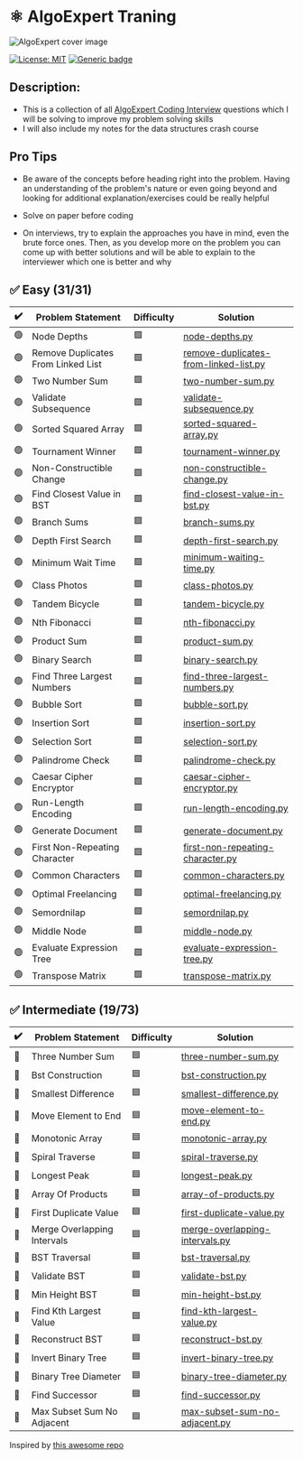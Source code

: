 
# ⚛ AlgoExpert Traning

![AlgoExpert cover image](https://cdn.prod.website-files.com/66bc0319fce51f7e5568a809/66cccf9f0831b90db80f9e82_63d939d762e51477220cd31b_AlgoExpert.webp)

 [![License: MIT](https://img.shields.io/badge/License-MIT-yellow.svg)](https://opensource.org/licenses/MIT "MIT License")
 [![Generic badge](https://img.shields.io/badge/lang-python-yellow.svg)](https://www.python.org/)

## Description:
- This is a collection of all [AlgoExpert Coding Interview](https://www.algoexpert.io/questions) questions which I will be solving to improve my problem solving skills </br>
- I will also include my notes for the data structures crash course

## Pro Tips
- Be aware of the concepts before heading right into the problem. Having an understanding of the problem's nature or even going beyond and looking for additional explanation/exercises could be really helpful

- Solve on paper before coding

- On interviews, try to explain the approaches you have in mind, even the brute force ones. Then, as you develop more on the problem you can come up with better solutions and will be able to explain to the interviewer which one is better and why

## ✅ Easy (31/31)

| ✔️ | Problem Statement | Difficulty | Solution |
|----|-------------------|------------|----------|
| 🟢 | Node Depths | 🟩 | [node-depths.py](questions/easy/1.node-depths.py) |
| 🟢 | Remove Duplicates From Linked List | 🟩 | [remove-duplicates-from-linked-list.py](questions/easy/2.remove-duplicates-from-linked-list.py) |
| 🟢 | Two Number Sum | 🟩 | [two-number-sum.py](questions/easy/3.two-number-sum.py) |
| 🟢 | Validate Subsequence | 🟩 | [validate-subsequence.py](questions/easy/4.validate-subsequence.py) |
| 🟢 | Sorted Squared Array | 🟩 | [sorted-squared-array.py](questions/easy/5.sorted-squared-array.py) |
| 🟢 | Tournament Winner | 🟩 | [tournament-winner.py](questions/easy/6.tournament-winner.py) |
| 🟢 | Non-Constructible Change | 🟩 | [non-constructible-change.py](questions/easy/7.non-constructible-change.py) |
| 🟢 | Find Closest Value in BST | 🟩 | [find-closest-value-in-bst.py](questions/easy/8.find-closest-value-in-bst.py) |
| 🟢 | Branch Sums | 🟩 | [branch-sums.py](questions/easy/9.branch-sums.py) |
| 🟢 | Depth First Search | 🟩 | [depth-first-search.py](questions/easy/10.depth-first-search.py) |
| 🟢 | Minimum Wait Time | 🟩 | [minimum-waiting-time.py](questions/easy/11.minimum-waiting-time.py) |
| 🟢 | Class Photos | 🟩 | [class-photos.py](questions/easy/12.class-photos.py) |
| 🟢 | Tandem Bicycle | 🟩 | [tandem-bicycle.py](questions/easy/13.tandem-bicycle.py) |
| 🟢 | Nth Fibonacci | 🟩 | [nth-fibonacci.py](questions/easy/14.nth-fibonacci.py) |
| 🟢 | Product Sum | 🟩 | [product-sum.py](questions/easy/15.product-sum.py) |
| 🟢 | Binary Search | 🟩 | [binary-search.py](questions/easy/16.binary-search.py) |
| 🟢 | Find Three Largest Numbers | 🟩 | [find-three-largest-numbers.py](questions/easy/17.find-three-largest-numbers.py) |
| 🟢 | Bubble Sort | 🟩 | [bubble-sort.py](questions/easy/18.bubble-sort.py) |
| 🟢 | Insertion Sort | 🟩 | [insertion-sort.py](questions/easy/19.insertion-sort.py) |
| 🟢 | Selection Sort | 🟩 | [selection-sort.py](questions/easy/20.selection-sort.py) |
| 🟢 | Palindrome Check | 🟩 | [palindrome-check.py](questions/easy/21.palindrome-check.py) |
| 🟢 | Caesar Cipher Encryptor | 🟩 | [caesar-cipher-encryptor.py](questions/easy/22.caesar-cipher-encryptor.py) |
| 🟢 | Run-Length Encoding | 🟩 | [run-length-encoding.py](questions/easy/23.run-length-encoding.py) |
| 🟢 | Generate Document | 🟩 | [generate-document.py](questions/easy/24.generate-document.py) |
| 🟢 | First Non-Repeating Character | 🟩 | [first-non-repeating-character.py](questions/easy/25.first-non-repeating-character.py) |
| 🟢 | Common Characters | 🟩 | [common-characters.py](questions/easy/26.common-characters.py) |
| 🟢 | Optimal Freelancing | 🟩 | [optimal-freelancing.py](questions/easy/27.optimal-freelancing.py) |
| 🟢 | Semordnilap | 🟩 | [semordnilap.py](questions/easy/28.semordnilap.py) |
| 🟢 | Middle Node | 🟩 | [middle-node.py](questions/easy/29.middle-node.py) |
| 🟢 | Evaluate Expression Tree | 🟩 | [evaluate-expression-tree.py](questions/easy/30.evaluate-expression-tree.py) |
| 🟢 | Transpose Matrix | 🟩 | [transpose-matrix.py](questions/easy/31.transpose-matrix.py) |

## ✅ Intermediate (19/73)

| ✔️ | Problem Statement | Difficulty | Solution |
|----|-------------------|------------|----------|
| 🔵 | Three Number Sum | 🟦 | [three-number-sum.py](questions/intermediate/1.three-number-sum.py) |
| 🔵 | Bst Construction | 🟦 | [bst-construction.py](questions/intermediate/2.bst-construction.py) |
| 🔵 | Smallest Difference | 🟦 | [smallest-difference.py](questions/intermediate/3.smallest-difference.py) |
| 🔵 | Move Element to End | 🟦 | [move-element-to-end.py](questions/intermediate/4.move-element-to-end.py) |
| 🔵 | Monotonic Array | 🟦 | [monotonic-array.py](questions/intermediate/5.monotonic-array.py) |
| 🔵 | Spiral Traverse | 🟦 | [spiral-traverse.py](questions/intermediate/6.spiral-traverse.py) |
| 🔵 | Longest Peak | 🟦 | [longest-peak.py](questions/intermediate/7.longest-peak.py) |
| 🔵 | Array Of Products | 🟦 | [array-of-products.py](questions/intermediate/8.array-of-products.py) |
| 🔵 | First Duplicate Value | 🟦 | [first-duplicate-value.py](questions/intermediate/9.first-duplicate-value.py) |
| 🔵 | Merge Overlapping Intervals | 🟦 | [merge-overlapping-intervals.py](questions/intermediate/10.merge-overlapping-intervals.py) |
| 🔵 | BST Traversal | 🟦 | [bst-traversal.py](questions/intermediate/11.bst-traversal.py) |
| 🔵 | Validate BST | 🟦 | [validate-bst.py](questions/intermediate/12.validate-bst.py) |
| 🔵 | Min Height BST | 🟦 | [min-height-bst.py](questions/intermediate/13.min-height-bst.py) |
| 🔵 | Find Kth Largest Value | 🟦 | [find-kth-largest-value.py](questions/intermediate/14.find-kth-largest-value.py) |
| 🔵 | Reconstruct BST | 🟦 | [reconstruct-bst.py](questions/intermediate/15.reconstruct-bst.py) |
| 🔵 | Invert Binary Tree | 🟦 | [invert-binary-tree.py](questions/intermediate/16.invert-binary-tree.py) |
| 🔵 | Binary Tree Diameter | 🟦 | [binary-tree-diameter.py](questions/intermediate/17.binary-tree-diameter.py) |
| 🔵 | Find Successor | 🟦 | [find-successor.py](questions/intermediate/18.find-successor.py) |
| 🔵 | Max Subset Sum No Adjacent | 🟦 | [max-subset-sum-no-adjacent.py](questions/intermediate/19.max-subset-sum-no-adjacent.py) |

Inspired by [this awesome repo](https://github.com/das-jishu/algoexpert-data-structures-algorithms)

